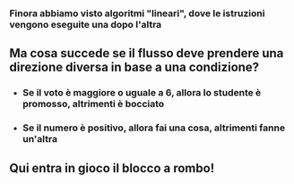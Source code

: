 ### Finora abbiamo visto algoritmi "lineari", dove le istruzioni vengono eseguite una dopo l'altra

<VSpace space="2"/>

## <Alert strong>Ma cosa succede se il flusso deve prendere una direzione diversa in base a una condizione?</Alert>

<ExampleBlock class="my-4">

- ### <Alert>Se</Alert> il voto è maggiore o uguale a 6, <Alert>allora</Alert>  lo studente è promosso, <Alert>altrimenti</Alert> è bocciato
- ### <Alert>Se</Alert> il numero è positivo, <Alert>allora</Alert> fai una cosa, <Alert>altrimenti</Alert> fanne un'altra

</ExampleBlock>

## Qui entra in gioco il blocco a <Alert strong>rombo</Alert>!
